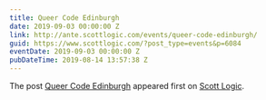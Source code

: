 ```yaml
---
title: Queer Code Edinburgh
date: 2019-09-03 00:00:00 Z
link: http://ante.scottlogic.com/events/queer-code-edinburgh/
guid: https://www.scottlogic.com/?post_type=events&p=6084
eventDate: 2019-09-03 00:00:00 Z
pubDateTime: 2019-08-14 13:57:38 Z
---
```


<p>The post <a rel="nofollow" href="http://ante.scottlogic.com/events/queer-code-edinburgh/">Queer Code Edinburgh</a> appeared first on <a rel="nofollow" href="http://ante.scottlogic.com">Scott Logic</a>.</p>
